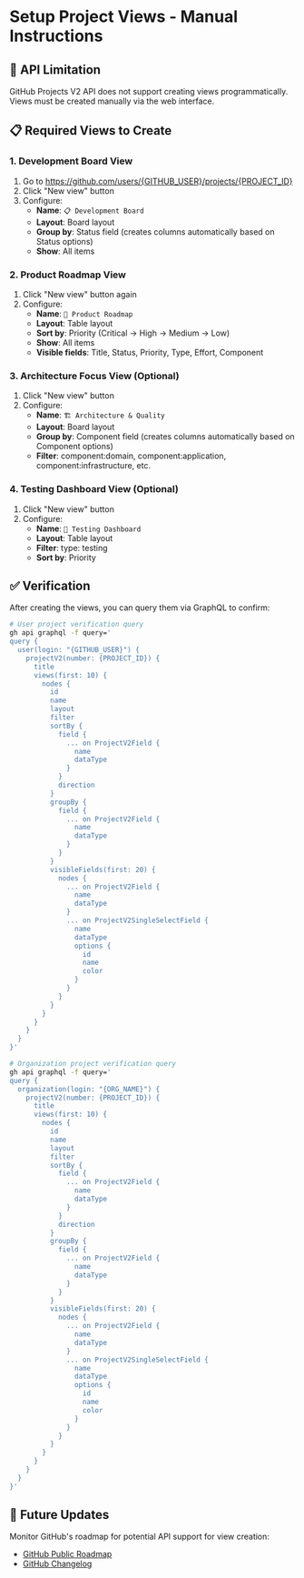 # Setup Project Views - Manual Instructions

## 🚫 API Limitation
GitHub Projects V2 API does not support creating views programmatically. Views must be created manually via the web interface.

## 📋 Required Views to Create

### 1. Development Board View
1. Go to https://github.com/users/{GITHUB_USER}/projects/{PROJECT_ID}
2. Click "New view" button
3. Configure:
   - **Name**: `📋 Development Board`
   - **Layout**: Board layout
   - **Group by**: Status field (creates columns automatically based on Status options)
   - **Show**: All items

### 2. Product Roadmap View
1. Click "New view" button again
2. Configure:
   - **Name**: `🚀 Product Roadmap`  
   - **Layout**: Table layout
   - **Sort by**: Priority (Critical → High → Medium → Low)
   - **Show**: All items
   - **Visible fields**: Title, Status, Priority, Type, Effort, Component

### 3. Architecture Focus View (Optional)
1. Click "New view" button
2. Configure:
   - **Name**: `🏗️ Architecture & Quality`
   - **Layout**: Board layout
   - **Group by**: Component field (creates columns automatically based on Component options)
   - **Filter**: component:domain, component:application, component:infrastructure, etc.

### 4. Testing Dashboard View (Optional)  
1. Click "New view" button
2. Configure:
   - **Name**: `🧪 Testing Dashboard`
   - **Layout**: Table layout
   - **Filter**: type: testing
   - **Sort by**: Priority

## ✅ Verification
After creating the views, you can query them via GraphQL to confirm:

```bash
# User project verification query
gh api graphql -f query='
query {
  user(login: "{GITHUB_USER}") {
    projectV2(number: {PROJECT_ID}) {
      title
      views(first: 10) {
        nodes {
          id
          name
          layout
          filter
          sortBy {
            field {
              ... on ProjectV2Field {
                name
                dataType
              }
            }
            direction
          }
          groupBy {
            field {
              ... on ProjectV2Field {
                name
                dataType
              }
            }
          }
          visibleFields(first: 20) {
            nodes {
              ... on ProjectV2Field {
                name
                dataType
              }
              ... on ProjectV2SingleSelectField {
                name
                dataType
                options {
                  id
                  name
                  color
                }
              }
            }
          }
        }
      }
    }
  }
}'

# Organization project verification query
gh api graphql -f query='
query {
  organization(login: "{ORG_NAME}") {
    projectV2(number: {PROJECT_ID}) {
      title
      views(first: 10) {
        nodes {
          id
          name
          layout
          filter
          sortBy {
            field {
              ... on ProjectV2Field {
                name
                dataType
              }
            }
            direction
          }
          groupBy {
            field {
              ... on ProjectV2Field {
                name
                dataType
              }
            }
          }
          visibleFields(first: 20) {
            nodes {
              ... on ProjectV2Field {
                name
                dataType
              }
              ... on ProjectV2SingleSelectField {
                name
                dataType
                options {
                  id
                  name
                  color
                }
              }
            }
          }
        }
      }
    }
  }
}'
```

## 🔄 Future Updates
Monitor GitHub's roadmap for potential API support for view creation:
- [GitHub Public Roadmap](https://github.com/github/roadmap)
- [GitHub Changelog](https://github.blog/changelog/)